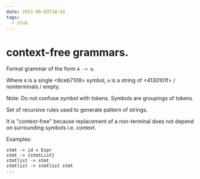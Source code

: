 ```yaml
---
date: 2021-06-03T18:43
tags: 
  - stub
---
```


# context-free grammars.

Formal grammar of the form `A -> α`.

Where `A` is a single <8ceb7108> symbol, `α` is a string of <4130101f> / nonterminals / empty.

Note: Do not confuse symbol with tokens. Symbols are groupings of tokens.

Set of recursive rules used to generate pattern of strings.

It is "context-free" because replacement of a non-terminal does not depend on surrounding symbols i.e. context.

Examples:
```
stmt -> id = Expr
stmt -> {stmtList}
stmtlist -> stmt
stmtlist -> stmtlist stmt
...
```
